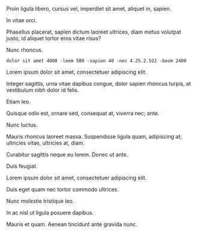 Proin ligula libero, cursus vel, imperdiet sit amet, aliquet in, sapien.

In vitae orci.

Phasellus placerat, sapien dictum laoreet ultrices, diam metus volutpat justo, id aliquet tortor eros vitae risus?

Nunc rhoncus.

```
dolor sit amet 4000 -leem 500 -sapien 40 -nec 4.25.2.522 -boom 2400
```

Lorem ipsum dolor sit amet, consectetuer adipiscing elit.

Integer sagittis, urna vitae dapibus congue, dolor sapien rhoncus turpis, at vestibulum nibh dolor id felis.

Etiam leo.

Quisque odio est, ornare sed, consequat at, viverra nec; ante.

Nunc luctus.

Mauris rhoncus laoreet massa. Suspendisse ligula quam, adipiscing at; ultricies vitae, ultricies at, diam.

Curabitur sagittis neque eu lorem. Donec ut ante.

Duis feugiat.

Lorem ipsum dolor sit amet, consectetuer adipiscing elit.

Duis eget quam nec tortor commodo ultrices.

Nunc molestie tristique leo.

In ac nisl ut ligula posuere dapibus.

Mauris et quam. Aenean tincidunt ante gravida nunc.
